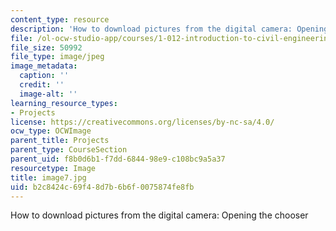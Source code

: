 ```yaml
---
content_type: resource
description: 'How to download pictures from the digital camera: Opening the chooser'
file: /ol-ocw-studio-app/courses/1-012-introduction-to-civil-engineering-design-spring-2002/b2c8424c69f48d7b6b6f0075874fe8fb_image7.jpg
file_size: 50992
file_type: image/jpeg
image_metadata:
  caption: ''
  credit: ''
  image-alt: ''
learning_resource_types:
- Projects
license: https://creativecommons.org/licenses/by-nc-sa/4.0/
ocw_type: OCWImage
parent_title: Projects
parent_type: CourseSection
parent_uid: f8b0d6b1-f7dd-6844-98e9-c108bc9a5a37
resourcetype: Image
title: image7.jpg
uid: b2c8424c-69f4-8d7b-6b6f-0075874fe8fb
---
```

How to download pictures from the digital camera: Opening the chooser